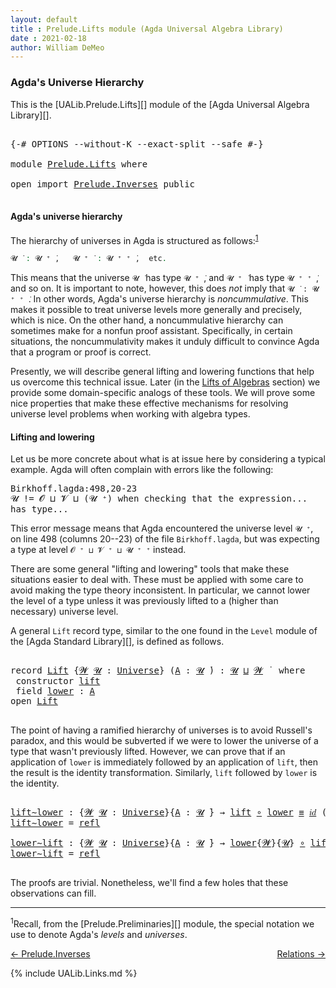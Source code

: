 ```yaml
---
layout: default
title : Prelude.Lifts module (Agda Universal Algebra Library)
date : 2021-02-18
author: William DeMeo
---
```


### <a id="agdas-universe-hierarchy">Agda's Universe Hierarchy</a>

This is the [UALib.Prelude.Lifts][] module of the [Agda Universal Algebra Library][].

<pre class="Agda">

<a id="297" class="Symbol">{-#</a> <a id="301" class="Keyword">OPTIONS</a> <a id="309" class="Pragma">--without-K</a> <a id="321" class="Pragma">--exact-split</a> <a id="335" class="Pragma">--safe</a> <a id="342" class="Symbol">#-}</a>

<a id="347" class="Keyword">module</a> <a id="354" href="Prelude.Lifts.html" class="Module">Prelude.Lifts</a> <a id="368" class="Keyword">where</a>

<a id="375" class="Keyword">open</a> <a id="380" class="Keyword">import</a> <a id="387" href="Prelude.Inverses.html" class="Module">Prelude.Inverses</a> <a id="404" class="Keyword">public</a>

</pre>

#### <a id="agdas-universe-hierarchy">Agda's universe hierarchy</a>

The hierarchy of universes in Agda is structured as follows:<sup>[1](Prelude.Lifts.html#fn1)</sup>

```agda
𝓤 ̇ : 𝓤 ⁺ ̇,   𝓤 ⁺ ̇ : 𝓤 ⁺ ⁺ ̇,  etc.
```

This means that the universe `𝓤 ̇` has type `𝓤 ⁺ ̇`, and  `𝓤 ⁺ ̇` has type  `𝓤 ⁺ ⁺ ̇`, and so on.  It is important to note, however, this does *not* imply that  `𝓤 ̇ : 𝓤 ⁺ ⁺ ̇`. In other words, Agda's universe hierarchy is *noncummulative*. This makes it possible to treat universe levels more generally and precisely, which is nice. On the other hand, a noncummulative hierarchy can sometimes make for a nonfun proof assistant. Specifically, in certain situations, the noncummulativity makes it unduly difficult to convince Agda that a program or proof is correct.

Presently, we will describe general lifting and lowering functions that help us overcome this technical issue. Later (in the [Lifts of Algebras](Algebras.Algebras.html#lifts-of-algebras) section) we provide some domain-specific analogs of these tools. We will prove some nice properties that make these effective mechanisms for resolving universe level problems when working with algebra types.

#### <a id="lifting-and-lowering">Lifting and lowering</a>

Let us be more concrete about what is at issue here by considering a typical example. Agda will often complain with errors like the following:

<samp>
Birkhoff.lagda:498,20-23 <br>
𝓤 != 𝓞 ⊔ 𝓥 ⊔ (𝓤 ⁺) when checking that the expression... has type...
</samp>

This error message means that Agda encountered the universe level `𝓤 ⁺`, on line 498 (columns 20--23) of the file `Birkhoff.lagda`, but was expecting a type at level `𝓞 ⁺ ⊔ 𝓥 ⁺ ⊔ 𝓤 ⁺ ⁺` instead.

There are some general "lifting and lowering" tools that make these situations easier to deal with. These must be applied with some care to avoid making the type theory inconsistent. In particular, we cannot lower the level of a type unless it was previously lifted to a (higher than necessary) universe level.

A general `Lift` record type, similar to the one found in the `Level` module of the [Agda Standard Library][], is defined as follows.

<pre class="Agda">

<a id="2582" class="Keyword">record</a> <a id="Lift"></a><a id="2589" href="Prelude.Lifts.html#2589" class="Record">Lift</a> <a id="2594" class="Symbol">{</a><a id="2595" href="Prelude.Lifts.html#2595" class="Bound">𝓦</a> <a id="2597" href="Prelude.Lifts.html#2597" class="Bound">𝓤</a> <a id="2599" class="Symbol">:</a> <a id="2601" href="Agda.Primitive.html#423" class="Postulate">Universe</a><a id="2609" class="Symbol">}</a> <a id="2611" class="Symbol">(</a><a id="2612" href="Prelude.Lifts.html#2612" class="Bound">A</a> <a id="2614" class="Symbol">:</a> <a id="2616" href="Prelude.Lifts.html#2597" class="Bound">𝓤</a> <a id="2618" href="Universes.html#403" class="Function Operator">̇</a><a id="2619" class="Symbol">)</a> <a id="2621" class="Symbol">:</a> <a id="2623" href="Prelude.Lifts.html#2597" class="Bound">𝓤</a> <a id="2625" href="Agda.Primitive.html#636" class="Primitive Operator">⊔</a> <a id="2627" href="Prelude.Lifts.html#2595" class="Bound">𝓦</a> <a id="2629" href="Universes.html#403" class="Function Operator">̇</a>  <a id="2632" class="Keyword">where</a>
 <a id="2639" class="Keyword">constructor</a> <a id="lift"></a><a id="2651" href="Prelude.Lifts.html#2651" class="InductiveConstructor">lift</a>
 <a id="2657" class="Keyword">field</a> <a id="Lift.lower"></a><a id="2663" href="Prelude.Lifts.html#2663" class="Field">lower</a> <a id="2669" class="Symbol">:</a> <a id="2671" href="Prelude.Lifts.html#2612" class="Bound">A</a>
<a id="2673" class="Keyword">open</a> <a id="2678" href="Prelude.Lifts.html#2589" class="Module">Lift</a>

</pre>

The point of having a ramified hierarchy of universes is to avoid Russell's paradox, and this would be subverted if we were to lower the universe of a type that wasn't previously lifted.  However, we can prove that if an application of `lower` is immediately followed by an application of `lift`, then the result is the identity transformation. Similarly, `lift` followed by `lower` is the identity.

<pre class="Agda">

<a id="lift∼lower"></a><a id="3111" href="Prelude.Lifts.html#3111" class="Function">lift∼lower</a> <a id="3122" class="Symbol">:</a> <a id="3124" class="Symbol">{</a><a id="3125" href="Prelude.Lifts.html#3125" class="Bound">𝓦</a> <a id="3127" href="Prelude.Lifts.html#3127" class="Bound">𝓤</a> <a id="3129" class="Symbol">:</a> <a id="3131" href="Agda.Primitive.html#423" class="Postulate">Universe</a><a id="3139" class="Symbol">}{</a><a id="3141" href="Prelude.Lifts.html#3141" class="Bound">A</a> <a id="3143" class="Symbol">:</a> <a id="3145" href="Prelude.Lifts.html#3127" class="Bound">𝓤</a> <a id="3147" href="Universes.html#403" class="Function Operator">̇</a><a id="3148" class="Symbol">}</a> <a id="3150" class="Symbol">→</a> <a id="3152" href="Prelude.Lifts.html#2651" class="InductiveConstructor">lift</a> <a id="3157" href="MGS-MLTT.html#3813" class="Function Operator">∘</a> <a id="3159" href="Prelude.Lifts.html#2663" class="Field">lower</a> <a id="3165" href="Prelude.Equality.html#2570" class="Datatype Operator">≡</a> <a id="3167" href="MGS-MLTT.html#3778" class="Function">𝑖𝑑</a> <a id="3170" class="Symbol">(</a><a id="3171" href="Prelude.Lifts.html#2589" class="Record">Lift</a><a id="3175" class="Symbol">{</a><a id="3176" href="Prelude.Lifts.html#3125" class="Bound">𝓦</a><a id="3177" class="Symbol">}</a> <a id="3179" href="Prelude.Lifts.html#3141" class="Bound">A</a><a id="3180" class="Symbol">)</a>
<a id="3182" href="Prelude.Lifts.html#3111" class="Function">lift∼lower</a> <a id="3193" class="Symbol">=</a> <a id="3195" href="Identity-Type.html#162" class="InductiveConstructor">refl</a>

<a id="lower∼lift"></a><a id="3201" href="Prelude.Lifts.html#3201" class="Function">lower∼lift</a> <a id="3212" class="Symbol">:</a> <a id="3214" class="Symbol">{</a><a id="3215" href="Prelude.Lifts.html#3215" class="Bound">𝓦</a> <a id="3217" href="Prelude.Lifts.html#3217" class="Bound">𝓤</a> <a id="3219" class="Symbol">:</a> <a id="3221" href="Agda.Primitive.html#423" class="Postulate">Universe</a><a id="3229" class="Symbol">}{</a><a id="3231" href="Prelude.Lifts.html#3231" class="Bound">A</a> <a id="3233" class="Symbol">:</a> <a id="3235" href="Prelude.Lifts.html#3217" class="Bound">𝓤</a> <a id="3237" href="Universes.html#403" class="Function Operator">̇</a><a id="3238" class="Symbol">}</a> <a id="3240" class="Symbol">→</a> <a id="3242" href="Prelude.Lifts.html#2663" class="Field">lower</a><a id="3247" class="Symbol">{</a><a id="3248" href="Prelude.Lifts.html#3215" class="Bound">𝓦</a><a id="3249" class="Symbol">}{</a><a id="3251" href="Prelude.Lifts.html#3217" class="Bound">𝓤</a><a id="3252" class="Symbol">}</a> <a id="3254" href="MGS-MLTT.html#3813" class="Function Operator">∘</a> <a id="3256" href="Prelude.Lifts.html#2651" class="InductiveConstructor">lift</a> <a id="3261" href="Prelude.Equality.html#2570" class="Datatype Operator">≡</a> <a id="3263" href="MGS-MLTT.html#3778" class="Function">𝑖𝑑</a> <a id="3266" href="Prelude.Lifts.html#3231" class="Bound">A</a>
<a id="3268" href="Prelude.Lifts.html#3201" class="Function">lower∼lift</a> <a id="3279" class="Symbol">=</a> <a id="3281" href="Identity-Type.html#162" class="InductiveConstructor">refl</a>

</pre>

The proofs are trivial. Nonetheless, we'll find a few holes that these observations can fill.

---------------

<sup>1</sup><span class="footnote" id="fn1">Recall, from the [Prelude.Preliminaries][] module, the special notation we use to denote Agda's *levels* and *universes*.</span>


<p></p>

[← Prelude.Inverses](Prelude.Inverses.html)
<span style="float:right;">[Relations →](Relations.html)</span>

{% include UALib.Links.md %}
